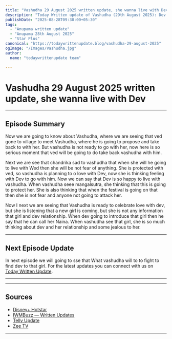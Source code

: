 ```yaml
--- 
title: "Vashudha 29 August 2025 written update, she wanna live with Dev "
description: "Today Written update of Vashudha (29th August 2025): Dev flirting with Vashudha, ahe got jealous."
publishDate: "2025-08-28T09:30:00+05:30"
tags:
  - "Anupama written update"
  - "Anupama 28th August 2025"
  - "Star Plus"
canonical: "https://todaywrittenupdate.blog/vashudha-29-august-2025"
ogImage: "/Images/Vashudha.jpg"
author:
  name: "todaywrittenupdate team"

---
```


# Vashudha 29 August 2025 written update, she wanna live with Dev
---

## Episode Summary

Now we are going to know about Vashudha, where we are seeing that ved gone to village to meet Vashudha, where he is going to propose and take back to with her. But vashudha is not ready to go with her, now here is so serious moment that ved will be going to do take back vashudha with him. 

Next we are see  that chandrika sad to vashudha that when she will he going to live with Wed then she will be not fear of anything. She is protected with ved, so vashudha is planning to o love with Dev, now she is thinking feeling with Dev to go with him. Now we can say that Dev is so happy to live with vashudha. When vashudha seee mangalsutra, she thinking that this is going to protect her. She is also thinking that when the festival is going on that then she is not fear and anyone not going to attack her.

Now I next we are seeing that Vashudha is ready to celebrate love with dev, but she is listening that a new girl is coming, but she is not any information that girl and dev relationship. When dev going to introduce that girl then he say that he can call her Naina. When vashudha see that girl, she is so much thinking about dev and her relationship and some jealous to her.

<!--

## Key Highlights

- Khyati battles guilt and is pushed towards truth.  
- Raghav is determined to reopen his case.  
- Aryan's revenge twist turns out to be a dream.  
- Prem's actions create new tensions.

-->
---

## Next Episode Update

In next episode we will going to sse that What vashudha will to to fight to find dev to that girl. For the latest updates you can connect with us on [Today Written Update](https://www.todaywrittenupdate.blog/).

---

<!-- FAQ will be rendered from frontmatter; keep this area intentionally short -->

---

## Sources

- [Disney+ Hotstar](https://www.hotstar.com/in)  
- [IWMBuzz — Written Updates](https://www.iwmbuzz.com/)
- [Telly Update](https://www.tellyupdate.com)
- [Zee TV](https://www.zee5.com/)  

---
